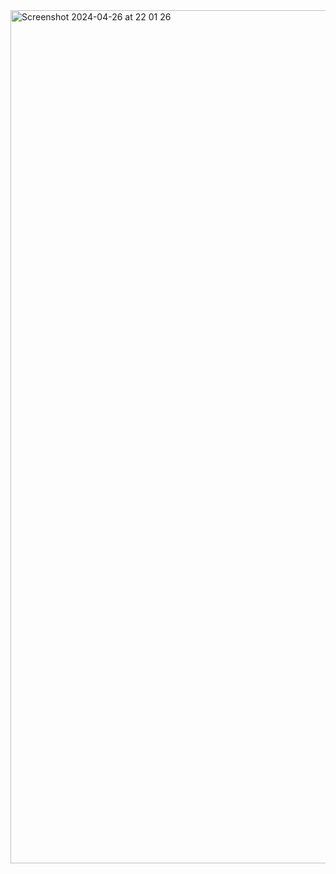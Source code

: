 <img width="1365" alt="Screenshot 2024-04-26 at 22 01 26" src="https://github.com/duongminhhieu/Microservice-Online-Shop/assets/76527212/94f99010-6257-4b0d-b14a-9a1e7c94154d">
